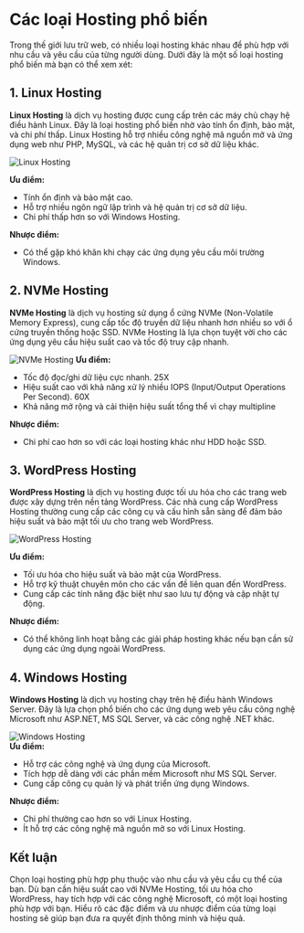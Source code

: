 # Các loại Hosting phổ biến

Trong thế giới lưu trữ web, có nhiều loại hosting khác nhau để phù hợp với nhu cầu và yêu cầu của từng người dùng. Dưới đây là một số loại hosting phổ biến mà bạn có thể xem xét:

## 1. Linux Hosting

**Linux Hosting** là dịch vụ hosting được cung cấp trên các máy chủ chạy hệ điều hành Linux. Đây là loại hosting phổ biến nhờ vào tính ổn định, bảo mật, và chi phí thấp. Linux Hosting hỗ trợ nhiều công nghệ mã nguồn mở và ứng dụng web như PHP, MySQL, và các hệ quản trị cơ sở dữ liệu khác.

![Linux Hosting](https://img001.prntscr.com/file/img001/5qRVpokBS9aa-7p10_lkhA.png   "Linux Hosting")

**Ưu điểm:**
- Tính ổn định và bảo mật cao.
- Hỗ trợ nhiều ngôn ngữ lập trình và hệ quản trị cơ sở dữ liệu.
- Chi phí thấp hơn so với Windows Hosting.

**Nhược điểm:**
- Có thể gặp khó khăn khi chạy các ứng dụng yêu cầu môi trường Windows.

## 2. NVMe Hosting

**NVMe Hosting** là dịch vụ hosting sử dụng ổ cứng NVMe (Non-Volatile Memory Express), cung cấp tốc độ truyền dữ liệu nhanh hơn nhiều so với ổ cứng truyền thống hoặc SSD. NVMe Hosting là lựa chọn tuyệt vời cho các ứng dụng yêu cầu hiệu suất cao và tốc độ truy cập nhanh.

![NVMe Hosting](https://img001.prntscr.com/file/img001/-2pu2FPQQniK_dhi22R4Jg.png) 
**Ưu điểm:**
- Tốc độ đọc/ghi dữ liệu cực nhanh. 25X
- Hiệu suất cao với khả năng xử lý nhiều IOPS (Input/Output Operations Per Second). 60X
- Khả năng mở rộng và cải thiện hiệu suất tổng thể vì chạy multipline

**Nhược điểm:**
- Chi phí cao hơn so với các loại hosting khác như HDD hoặc SSD.

## 3. WordPress Hosting

**WordPress Hosting** là dịch vụ hosting được tối ưu hóa cho các trang web được xây dựng trên nền tảng WordPress. Các nhà cung cấp WordPress Hosting thường cung cấp các công cụ và cấu hình sẵn sàng để đảm bảo hiệu suất và bảo mật tối ưu cho trang web WordPress.

![WordPress Hosting](https://img001.prntscr.com/file/img001/okDj1l3wTT299wOUPlL2gQ.png) 

**Ưu điểm:**
- Tối ưu hóa cho hiệu suất và bảo mật của WordPress.
- Hỗ trợ kỹ thuật chuyên môn cho các vấn đề liên quan đến WordPress.
- Cung cấp các tính năng đặc biệt như sao lưu tự động và cập nhật tự động.

**Nhược điểm:**
- Có thể không linh hoạt bằng các giải pháp hosting khác nếu bạn cần sử dụng các ứng dụng ngoài WordPress.

## 4. Windows Hosting

**Windows Hosting** là dịch vụ hosting chạy trên hệ điều hành Windows Server. Đây là lựa chọn phổ biến cho các ứng dụng web yêu cầu công nghệ Microsoft như ASP.NET, MS SQL Server, và các công nghệ .NET khác.

![Windows Hosting](https://img001.prntscr.com/file/img001/plDjPpwBSwOBnQxS1P44BA.png)  
**Ưu điểm:**
- Hỗ trợ các công nghệ và ứng dụng của Microsoft.
- Tích hợp dễ dàng với các phần mềm Microsoft như MS SQL Server.
- Cung cấp công cụ quản lý và phát triển ứng dụng Windows.

**Nhược điểm:**
- Chi phí thường cao hơn so với Linux Hosting.
- Ít hỗ trợ các công nghệ mã nguồn mở so với Linux Hosting.

## Kết luận

Chọn loại hosting phù hợp phụ thuộc vào nhu cầu và yêu cầu cụ thể của bạn. Dù bạn cần hiệu suất cao với NVMe Hosting, tối ưu hóa cho WordPress, hay tích hợp với các công nghệ Microsoft, có một loại hosting phù hợp với bạn. Hiểu rõ các đặc điểm và ưu nhược điểm của từng loại hosting sẽ giúp bạn đưa ra quyết định thông minh và hiệu quả.

